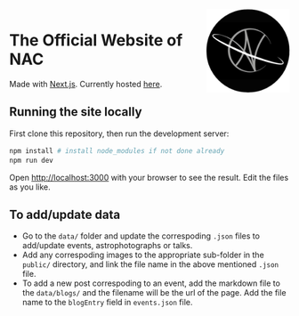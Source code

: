 <img align="right" src="/public/logos/nac_logo_dark_circle.png" width=150>

# The Official Website of NAC
Made with [Next.js](https://nextjs.org/). Currently hosted [here](https://astroclub-niser.github.io/).

## Running the site locally

First clone this repository, then run the development server:

```bash
npm install # install node_modules if not done already
npm run dev
```

Open [http://localhost:3000](http://localhost:3000) with your browser to see the result. Edit the files as you like.

## To add/update data

* Go to the `data/` folder and update the correspoding `.json` files to add/update events, astrophotographs or talks.
* Add any correspoding images to the appropriate sub-folder in the `public/` directory, and link the file name in the above mentioned `.json` file.
* To add a new post correspoding to an event, add the markdown file to the `data/blogs/` and the filename will be the url of the page. Add the file name to the `blogEntry` field in `events.json` file.
